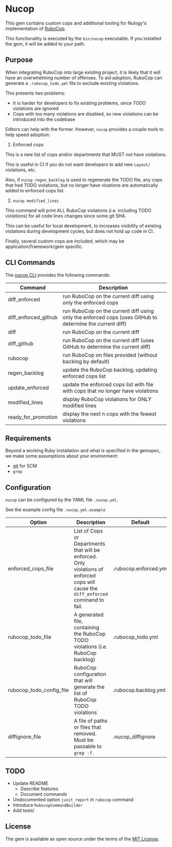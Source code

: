 # Nucop

This gem contains custom cops and additional tooling for Nulogy's implementation of [RuboCop](https://github.com/rubocop-hq/rubocop).

This functionaltiy is executed by the `bin/nucop` executable. If you installed the gem, it will be added to your path.

## Purpose

When integrating RuboCop into large existing project, it is likely that it will have an overwhelming number of offenses.
To aid adoption, RuboCop can generate a `.rubocop_todo.yml` file to exclude existing violations.

This presents two problems:

* It is harder for developers to fix existing problems, since TODO violations are ignored
* Cops with too many violations are disabled, so new violations can be introduced into the codebase

Editors can help with the former. However, `nucop` provides a couple tools to help speed adoption:

1. Enforced cops

This is a new list of cops and/or departments that MUST not have violations.

This is useful in CI if you do not want developers to add new `Layout/` violations, etc.

Also, if `nucop regen_backlog` is used to regenerate the TODO file, any cops that had TODO violations,
but no longer have vioations are automatically added to enforced cops list.

2. `nucop modified_lines`

This command will print ALL RuboCop violations (i.e. including TODO violations) for all code lines changes since some git SHA.

This can be useful for local development, to increases visibility of existing violations during development cycles, but does
not hold up code in CI.

Finally, several custom cops are included, which may be application/framework/gem specific.

## CLI Commands

The [nucop CLI](lib/nucop/cli.rb) provides the following commands:

| Command              | Description                                                                                              |
|----------------------|----------------------------------------------------------------------------------------------------------|
| diff_enforced        | run RuboCop on the current diff using only the enforced cops                                             |
| diff_enforced_github | run RuboCop on the current diff using only the enforced cops (uses GitHub to determine the current diff) |
| diff                 | run RuboCop on the current diff                                                                          |
| diff_github          | run RuboCop on the current diff (uses GitHub to determine the current diff)                              |                                                                          |
| rubocop              | run RuboCop on files provided (without backlog by default)                                               |
| regen_backlog        | update the RuboCop backlog, updating enforced cops list                                                  |
| update_enforced      | update the enforced cops list with file with cops that no longer have violations                         |
| modified_lines       | display RuboCop violations for ONLY modified lines                                                       |
| ready_for_promotion  | display the next n cops with the fewest violations                                                       |

## Requirements

Beyond a working Ruby installation and what is specified in the gemspec, we make some assumptions about your environment:

* [git](https://git-scm.com/) for SCM
* `grep`

## Configuration

`nucop` can be configured by the YAML file `.nucop.yml`.

See the example config file `.nucop.yml.example`

| Option                   | Description                                                                                                                         | Default               |
|--------------------------|-------------------------------------------------------------------------------------------------------------------------------------|-----------------------|
| enforced_cops_file       | List of Cops or Departments that will be enforced. Only violations of enforced cops will cause the `diff_enforced` command to fail. | .rubocop.enforced.yml |
| rubocop_todo_file        | A generated file, containing the RuboCop TODO violations (i.e. RuboCop backlog)                                                     | .rubocop_todo.yml     |
| rubocop_todo_config_file | RuboCop configuration that will generate the list of RuboCop TODO violations                                                        | .rubocop.backlog.yml  |
| diffignore_file          | A file of paths or files that removed. Must be passable to `grep -f`.                                                               | .nucop_diffignore     |

## TODO

* Update README
  * Describe features
  * Document commands
* Undocumented option `junit_report` in `rubocop` command
* Introduce `RubocopCommandBuilder`
* Add tests!

## License

The gem is available as open source under the terms of the [MIT License](https://opensource.org/licenses/MIT).
